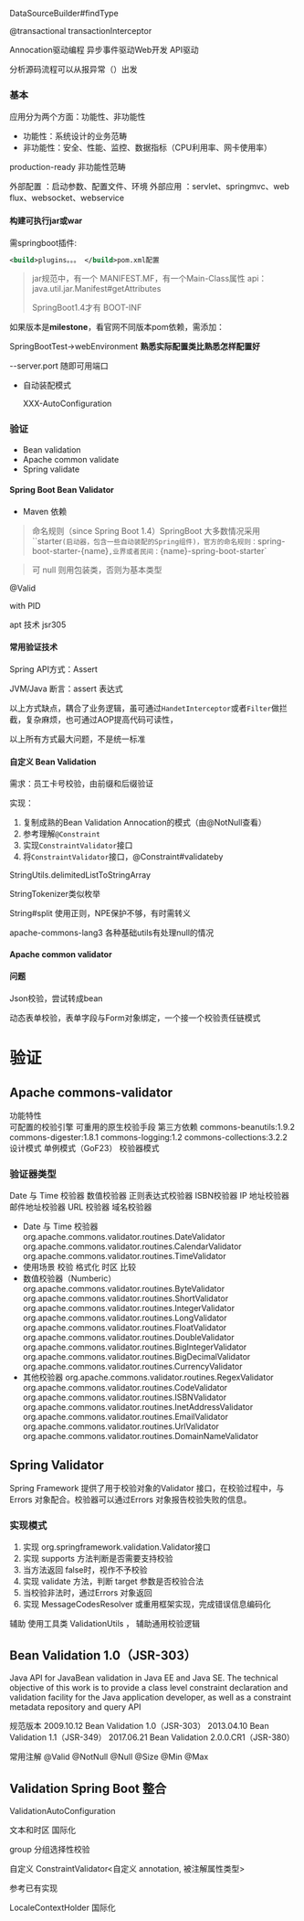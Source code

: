 DataSourceBuilder#findType

@transactional
transactionInterceptor

Annocation驱动编程
异步事件驱动Web开发
API驱动


分析源码流程可以从报异常（）出发


### 基本
应用分为两个方面：功能性、非功能性  

* 功能性：系统设计的业务范畴
* 非功能性：安全、性能、监控、数据指标（CPU利用率、网卡使用率）

production-ready  非功能性范畴

外部配置 ：启动参数、配置文件、环境
外部应用 ：servlet、springmvc、web flux、websocket、webservice

#### 构建可执行jar或war

需springboot插件:
```xml
<build>plugins。。。 </build>pom.xml配置
```
>jar规范中，有一个 MANIFEST.MF，有一个Main-Class属性
>api：java.util.jar.Manifest#getAttributes  
>
>SpringBoot1.4才有 BOOT-INF

如果版本是**milestone**，看官网不同版本pom依赖，需添加：

SpringBootTest->webEnvironment
**熟悉实际配置类比熟悉怎样配置好**

--server.port 随即可用端口

* 自动装配模式  

  XXX-AutoConfiguration

### 验证

* Bean validation  
* Apache common validate
* Spring validate 

#### Spring Boot Bean Validator

* Maven 依赖

> 命名规则（since Spring Boot 1.4）SpringBoot 大多数情况采用``starter`(启动器，包含一些自动装配的Spring组件)，官方的命名规则：`spring-boot-starter-{name}`,业界或者民间：`{name}-spring-boot-starter`



> 可 null 则用包装类，否则为基本类型

@Valid

with PID  

apt 技术  jsr305

####  常用验证技术

Spring API方式：Assert 

JVM/Java 断言：assert 表达式

以上方式缺点，耦合了业务逻辑，虽可通过`HandetInterceptor`或者`Filter`做拦截，复杂麻烦，也可通过AOP提高代码可读性，

以上所有方式最大问题，不是统一标准

#### 自定义 Bean Validation

需求：员工卡号校验，由前缀和后缀验证

实现：

1. 复制成熟的Bean Validation Annocation的模式（由@NotNull查看）
2. 参考理解`@Constraint`
3. 实现`ConstraintValidator`接口
4. 将`ConstraintValidator`接口，@Constraint#validateby



StringUtils.delimitedListToStringArray

StringTokenizer类似枚举

String#split 使用正则，NPE保护不够，有时需转义

apache-commons-lang3  各种基础utils有处理null的情况

####  Apache common validator

#### 问题

Json校验，尝试转成bean  

动态表单校验，表单字段与Form对象绑定，一个接一个校验责任链模式





# 验证

## Apache commons-validator

功能特性	
可配置的校验引擎
可重用的原生校验手段
第三方依赖
commons-beanutils:1.9.2
commons-digester:1.8.1
commons-logging:1.2
commons-collections:3.2.2
设计模式
单例模式（GoF23）
校验器模式

### 验证器类型	

Date 与 Time 校验器
数值校验器
正则表达式校验器
ISBN校验器
IP 地址校验器
邮件地址校验器
URL 校验器
域名校验器

- Date 与 Time 校验器
  org.apache.commons.validator.routines.DateValidator
  org.apache.commons.validator.routines.CalendarValidator
  org.apache.commons.validator.routines.TimeValidator
- 使用场景
  校验
  格式化
  时区
  比较
- 数值校验器（Numberic）
  org.apache.commons.validator.routines.ByteValidator
  org.apache.commons.validator.routines.ShortValidator
  org.apache.commons.validator.routines.IntegerValidator
  org.apache.commons.validator.routines.LongValidator
  org.apache.commons.validator.routines.FloatValidator
  org.apache.commons.validator.routines.DoubleValidator
  org.apache.commons.validator.routines.BigIntegerValidator
  org.apache.commons.validator.routines.BigDecimalValidator
  org.apache.commons.validator.routines.CurrencyValidator
- 其他校验器
  org.apache.commons.validator.routines.RegexValidator
  org.apache.commons.validator.routines.CodeValidator
  org.apache.commons.validator.routines.ISBNValidator
  org.apache.commons.validator.routines.InetAddressValidator
  org.apache.commons.validator.routines.EmailValidator
  org.apache.commons.validator.routines.UrlValidator
  org.apache.commons.validator.routines.DomainNameValidator



## Spring Validator

Spring Framework 提供了用于校验对象的Validator 接口，在校验过程中，与 Errors 对象配合。校验器可以通过Errors 对象报告校验失败的信息。

### 实现模式

1. 实现 org.springframework.validation.Validator接口
2. 实现 supports 方法判断是否需要支持校验
3. 当方法返回 false时，视作不予校验
4. 实现 validate 方法，判断 target 参数是否校验合法
5. 当校验非法时，通过Errors 对象返回
6. 实现 MessageCodesResolver 或重用框架实现，完成错误信息编码化

 辅助
使用工具类 ValidationUtils ， 辅助通用校验逻辑

## Bean Validation 1.0（JSR-303）

Java API for JavaBean validation in Java EE and Java SE. The technical objective of this work is to provide a class level constraint declaration and validation facility for the Java application developer, as well as a constraint metadata repository and query API

规范版本
2009.10.12 Bean Validation 1.0（JSR-303）
2013.04.10 Bean Validation 1.1（JSR-349）
2017.06.21 Bean Validation 2.0.0.CR1（JSR-380）

常用注解
@Valid
@NotNull
@Null
@Size
@Min
@Max

## Validation Spring Boot 整合

ValidationAutoConfiguration





文本和时区 国际化

group 分组选择性校验

自定义 ConstraintValidator<自定义 annotation, 被注解属性类型>

参考已有实现

LocaleContextHolder   国际化